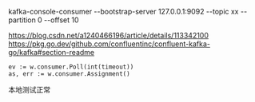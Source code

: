 kafka-console-consumer --bootstrap-server 127.0.0.1:9092 --topic xx --partition 0 --offset 10

https://blog.csdn.net/a1240466196/article/details/113342100
https://pkg.go.dev/github.com/confluentinc/confluent-kafka-go/kafka#section-readme


	ev := w.consumer.Poll(int(timeout))
	as, err := w.consumer.Assignment()
  
  本地测试正常
